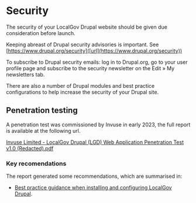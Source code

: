 # Security

The security of your LocalGov Drupal website should be given due consideration before launch.

Keeping abreast of Drupal security advisories is important. See [https://www.drupal.org/security]([url](https://www.drupal.org/security)) 

To subscribe to Drupal security emails: log in to Drupal.org, go to your user profile page and subscribe to the security newsletter on the Edit » My newsletters tab.

There are also a number of Drupal modules and best practice configurations to help increase the security of your Drupal site.

## Penetration testing

A penetration test was commissioned by Invuse in early 2023, the full report is available at the following url.

[Invuse Limited - LocalGov Drupal (LGD) Web Application Penetration Test v1.0 (Redacted).pdf](https://github.com/localgovdrupal/docs/files/11285423/Invuse.Limited.-.LocalGov.Drupal.LGD.Web.Application.Penetration.Test.v1.0.Redacted.pdf)

### Key recomendations

The report generated some recommendations, which are summarised in: 
 - [Best practice guidance when installing and configuring LocalGov Drupal](/devs/security-best-practices).

